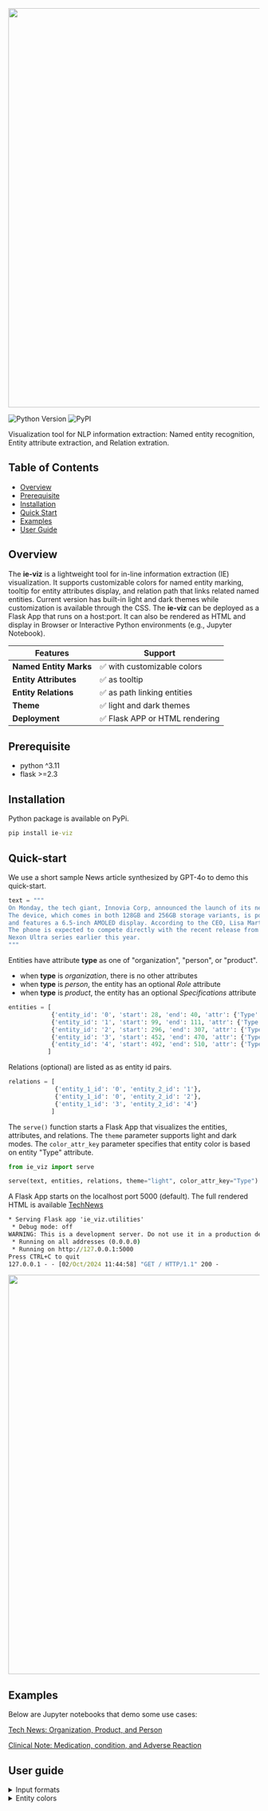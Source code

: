 <div align="center"><img src=doc_asset/readme_img/ie-viz.png width=800 ></div>

![Python Version](https://img.shields.io/pypi/pyversions/ie-viz)
![PyPI](https://img.shields.io/pypi/v/ie-viz)

Visualization tool for NLP information extraction: Named entity recognition, Entity attribute extraction, and Relation extration.

## Table of Contents
- [Overview](#overview)
- [Prerequisite](#prerequisite)
- [Installation](#installation)
- [Quick Start](#quick-start)
- [Examples](#examples)
- [User Guide](#user-guide)

## Overview
The **ie-viz** is a lightweight tool for in-line information extraction (IE) visualization. It supports customizable colors for named entity marking, tooltip for entity attributes display, and relation path that links related named entities. Current version has built-in light and dark themes while customization is available through the CSS. The **ie-viz** can be deployed as a Flask App that runs on a host:port. It can also be rendered as HTML and display in Browser or Interactive Python environments (e.g., Jupyter Notebook). 

| Features | Support |
|----------|----------|
| **Named Entity Marks** | :white_check_mark: with customizable colors |
| **Entity Attributes** | :white_check_mark: as tooltip |
| **Entity Relations** | :white_check_mark: as path linking entities |
| **Theme** | :white_check_mark: light and dark themes |
| **Deployment** | :white_check_mark: Flask APP or HTML rendering |


## Prerequisite
- python ^3.11
- flask >=2.3

## Installation
Python package is available on PyPi.
```cmd
pip install ie-viz
```

## Quick-start
We use a short sample News article synthesized by GPT-4o to demo this quick-start.

```Python
text = """
On Monday, the tech giant, Innovia Corp, announced the launch of its new flagship smartphone, the Innovia XPro. 
The device, which comes in both 128GB and 256GB storage variants, is powered by the latest Octa-core Quantum processor 
and features a 6.5-inch AMOLED display. According to the CEO, Lisa Martin, this release marks a significant milestone for the company. 
The phone is expected to compete directly with the recent release from its rival, Nexon Technologies, which unveiled the 
Nexon Ultra series earlier this year.
"""
```

Entities have attribute **type** as one of "organization", "person", or "product". 
- when **type** is *organization*, there is no other attributes
- when **type** is *person*, the entity has an optional *Role* attribute
- when **type** is *product*, the entity has an optional *Specifications* attribute

```python
entities = [
            {'entity_id': '0', 'start': 28, 'end': 40, 'attr': {'Type': 'organization'}}, 
            {'entity_id': '1', 'start': 99, 'end': 111, 'attr': {'Type': 'product', 'Specifications': '128GB, 256GB, Octa-core Quantum processor, 6.5-inch AMOLED display'}}, 
            {'entity_id': '2', 'start': 296, 'end': 307, 'attr': {'Type': 'person', 'Role': 'CEO'}}, 
            {'entity_id': '3', 'start': 452, 'end': 470, 'attr': {'Type': 'organization'}}, 
            {'entity_id': '4', 'start': 492, 'end': 510, 'attr': {'Type': 'product'}}
           ]
```

Relations (optional) are listed as as entity id pairs.
```python
relations = [
             {'entity_1_id': '0', 'entity_2_id': '1'}, 
             {'entity_1_id': '0', 'entity_2_id': '2'}, 
             {'entity_1_id': '3', 'entity_2_id': '4'}
            ]
```

The ```serve()``` function starts a Flask App that visualizes the entities, attributes, and relations. The ```theme``` parameter supports light and dark modes. The ```color_attr_key``` parameter specifies that entity color is based on entity "Type" attribute. 
```python
from ie_viz import serve

serve(text, entities, relations, theme="light", color_attr_key="Type")
```

A Flask App starts on the localhost port 5000 (default). The full rendered HTML is available [TechNews](demo/TechNews.html)
```cmd
* Serving Flask app 'ie_viz.utilities'
 * Debug mode: off
WARNING: This is a development server. Do not use it in a production deployment. Use a production WSGI server instead.
 * Running on all addresses (0.0.0.0)
 * Running on http://127.0.0.1:5000
Press CTRL+C to quit
127.0.0.1 - - [02/Oct/2024 11:44:58] "GET / HTTP/1.1" 200 -
```

<div align="left"><img src="doc_asset/readme_img/TechNews.PNG" width=800 ></div>

## Examples

Below are Jupyter notebooks that demo some use cases:

[Tech News: Organization, Product, and Person](demo/TechNews.ipynb)

[Clinical Note: Medication, condition, and Adverse Reaction](demo/ClinicalNote.ipynb)

## User guide

<details>
<summary> Input formats </summary>

Both the ```serve()``` and ```render()``` functions accept the same data types for input. 

The entities must be a list of dictionaries. Each dictionary must have ```entity_id```, ```start```, and ```end``` keys. The ```attr``` key is optional and can be used for entity attributes display or entity coloring. 
```python
entities = [
            {'entity_id': '<entity id>', 'start': <start char>, 'end': <end char>}, 
            {'entity_id': '<entity id>', 'start': <start char>, 'end': <end char>, 'attr': {'<attribute key>': '<attribute value>'}},
            ...
           ]
```

The relations is optional. It must be a list of dictionaries with ```entity_1_id``` and ```entity_2_id``` keys. 
```python
relations = [
             {'entity_1_id': '<entity id>', 'entity_2_id': '<entity id>'}, 
             {'entity_1_id': '<entity id>', 'entity_2_id': '<entity id>'}, 
             ...
            ]
```

</details>

<details>
<summary> Entity colors </summary>

There are two parameters to customize the entity colors, ```color_attr_key``` or ```color_map_func```. If none of them are defined, a default color is assigned to all entities. 

The ```color_attr_key``` is a easier way to define entity color. It specifies an attribute key to be used. All entities with the same attribute value will be assigned the same color. 

```python
from ie_viz import serve

serve(text, entities, color_attr_key="<attribute key to assign color>")
```

Note that all entities must have that attribute key, or an error will be raised.

The ```color_map_func``` is a more flexible way to define colors. Users define a custom function that inputs an entity and returns a hex color code (as string). 

```python 
def color_map_func(entity) -> str:
    if entity['attr']['<attribute key>'] == "<a certain value>":
        return "#7f7f7f"
    else:
        return "#03A9F4"

serve(text, entities, color_map_func=color_map_func)
```
Note that the ```color_map_func``` has higher priority than ```color_attr_key```. 

</details>